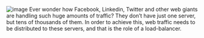 ![image](https://github.com/kmark-n/alx-system_engineering-devops/assets/117804697/0f339aeb-c540-4256-923b-c618e3c0b8f2)
Ever wonder how Facebook, Linkedin, Twitter and other web giants are handling such huge amounts of traffic? They don’t have just one server, but tens of thousands of them. In order to achieve this, web traffic needs to be distributed to these servers, and that is the role of a load-balancer.
